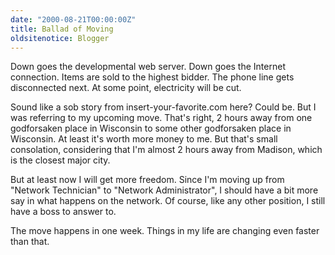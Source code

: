 ```yaml
---
date: "2000-08-21T00:00:00Z"
title: Ballad of Moving
oldsitenotice: Blogger
---
```

Down goes the developmental web server. Down goes the Internet connection. Items are sold to the highest bidder. The phone line gets disconnected next. At some point, electricity will be cut. 

Sound like a sob story from insert-your-favorite.com here? Could be. But I was referring to my upcoming move. That's right, 2 hours away from one godforsaken place in Wisconsin to some other godforsaken place in Wisconsin. At least it's worth more money to me. But that's small consolation, considering that I'm almost 2 hours away from Madison, which is the closest major city. 

But at least now I will get more freedom. Since I'm moving up from "Network Technician" to "Network Administrator", I should have a bit more say in what happens on the network. Of course, like any other position, I still have a boss to answer to. 

The move happens in one week. Things in my life are changing even faster than that.
